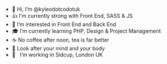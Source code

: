 - 👋 Hi, I’m @kyleodotcodotuk 
- 👍 I'm currently strong with Front End, SASS & JS
- 👀 I’m interested in Front End and Back End
- 🎓 I’m currently learning PHP, Design & Project Management
- ☕ No coffee after noon, tea is far better
- 🧠 Look after your mind and your body
- 📍 &nbsp; I’m working in Sidcup, London UK
